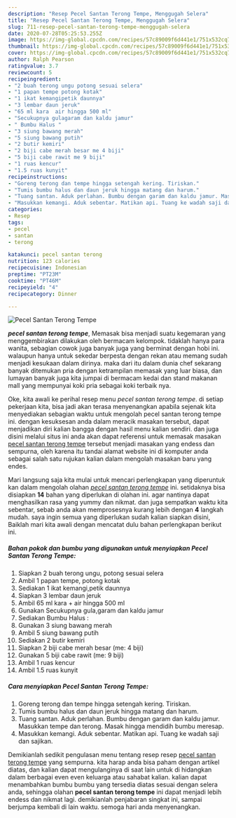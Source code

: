 ```yaml
---
description: "Resep Pecel Santan Terong Tempe, Menggugah Selera"
title: "Resep Pecel Santan Terong Tempe, Menggugah Selera"
slug: 711-resep-pecel-santan-terong-tempe-menggugah-selera
date: 2020-07-28T05:25:53.255Z
image: https://img-global.cpcdn.com/recipes/57c89009f6d441e1/751x532cq70/pecel-santan-terong-tempe-foto-resep-utama.jpg
thumbnail: https://img-global.cpcdn.com/recipes/57c89009f6d441e1/751x532cq70/pecel-santan-terong-tempe-foto-resep-utama.jpg
cover: https://img-global.cpcdn.com/recipes/57c89009f6d441e1/751x532cq70/pecel-santan-terong-tempe-foto-resep-utama.jpg
author: Ralph Pearson
ratingvalue: 3.7
reviewcount: 5
recipeingredient:
- "2 buah terong ungu potong sesuai selera"
- "1 papan tempe potong kotak"
- "1 ikat kemangipetik daunnya"
- "3 lembar daun jeruk"
- "65 ml kara  air hingga 500 ml"
- "Secukupnya gulagaram dan kaldu jamur"
- " Bumbu Halus "
- "3 siung bawang merah"
- "5 siung bawang putih"
- "2 butir kemiri"
- "2 biji cabe merah besar me 4 biji"
- "5 biji cabe rawit me 9 biji"
- "1 ruas kencur"
- "1.5 ruas kunyit"
recipeinstructions:
- "Goreng terong dan tempe hingga setengah kering. Tiriskan."
- "Tumis bumbu halus dan daun jeruk hingga matang dan harum."
- "Tuang santan. Aduk perlahan. Bumbu dengan garam dan kaldu jamur. Masukkan tempe dan terong. Masak hingga mendidih bumbu meresap."
- "Masukkan kemangi. Aduk sebentar. Matikan api. Tuang ke wadah saji dan sajikan."
categories:
- Resep
tags:
- pecel
- santan
- terong

katakunci: pecel santan terong 
nutrition: 123 calories
recipecuisine: Indonesian
preptime: "PT23M"
cooktime: "PT46M"
recipeyield: "4"
recipecategory: Dinner

---
```



![Pecel Santan Terong Tempe](https://img-global.cpcdn.com/recipes/57c89009f6d441e1/751x532cq70/pecel-santan-terong-tempe-foto-resep-utama.jpg)

<b><i>pecel santan terong tempe</i></b>, Memasak bisa menjadi suatu kegemaran yang menggembirakan dilakukan oleh bermacam kelompok. tidaklah hanya para wanita, sebagian cowok juga banyak juga yang berminat dengan hobi ini. walaupun hanya untuk sekedar berpesta dengan rekan atau memang sudah menjadi kesukaan dalam dirinya. maka dari itu dalam dunia chef sekarang banyak ditemukan pria dengan ketrampilan memasak yang luar biasa, dan lumayan banyak juga kita jumpai di bermacam kedai dan stand makanan mall yang mempunyai koki pria sebagai koki terbaik nya.

Oke, kita awali ke perihal resep menu <i>pecel santan terong tempe</i>. di setiap pekerjaan kita, bisa jadi akan terasa menyenangkan apabila sejenak kita menyediakan sebagian waktu untuk mengolah pecel santan terong tempe ini. dengan kesuksesan anda dalam meracik masakan tersebut, dapat menjadikan diri kalian bangga dengan hasil menu kalian sendiri. dan juga disini melalui situs ini anda akan dapat referensi untuk memasak masakan <u>pecel santan terong tempe</u> tersebut menjadi masakan yang endess dan sempurna, oleh karena itu tandai alamat website ini di komputer anda sebagai salah satu rujukan kalian dalam mengolah masakan baru yang endes.




Mari langsung saja kita mulai untuk mencari perlengkapan yang diperuntuk kan dalam mengolah olahan <u><i>pecel santan terong tempe</i></u> ini. setidaknya bisa disiapkan <b>14</b> bahan yang diperlukan di olahan ini. agar nantinya dapat menghasilkan rasa yang yummy dan nikmat. dan juga sempatkan waktu kita sebentar, sebab anda akan memprosesnya kurang lebih dengan <b>4</b> langkah mudah. saya ingin semua yang diperlukan sudah kalian siapkan disini, Baiklah mari kita awali dengan mencatat dulu bahan perlengkapan berikut ini.

<!--inarticleads1-->

##### Bahan pokok dan bumbu yang digunakan untuk menyiapkan Pecel Santan Terong Tempe:

1. Siapkan 2 buah terong ungu, potong sesuai selera
1. Ambil 1 papan tempe, potong kotak
1. Sediakan 1 ikat kemangi,petik daunnya
1. Siapkan 3 lembar daun jeruk
1. Ambil 65 ml kara + air hingga 500 ml
1. Gunakan Secukupnya gula,garam dan kaldu jamur
1. Sediakan  Bumbu Halus :
1. Gunakan 3 siung bawang merah
1. Ambil 5 siung bawang putih
1. Sediakan 2 butir kemiri
1. Siapkan 2 biji cabe merah besar (me: 4 biji)
1. Gunakan 5 biji cabe rawit (me: 9 biji)
1. Ambil 1 ruas kencur
1. Ambil 1.5 ruas kunyit




<!--inarticleads2-->

##### Cara menyiapkan Pecel Santan Terong Tempe:

1. Goreng terong dan tempe hingga setengah kering. Tiriskan.
1. Tumis bumbu halus dan daun jeruk hingga matang dan harum.
1. Tuang santan. Aduk perlahan. Bumbu dengan garam dan kaldu jamur. Masukkan tempe dan terong. Masak hingga mendidih bumbu meresap.
1. Masukkan kemangi. Aduk sebentar. Matikan api. Tuang ke wadah saji dan sajikan.




Demikianlah sedikit pengulasan menu tentang resep resep <u>pecel santan terong tempe</u> yang sempurna. kita harap anda bisa paham dengan artikel diatas, dan kalian dapat mengulanginya di saat lain untuk di hidangkan dalam berbagai even even keluarga atau sahabat kalian. kalian dapat menambahkan bumbu bumbu yang tersedia diatas sesuai dengan selera anda, sehingga olahan <b>pecel santan terong tempe</b> ini dapat menjadi lebih endess dan nikmat lagi. demikianlah penjabaran singkat ini, sampai berjumpa kembali di lain waktu. semoga hari anda menyenangkan.
